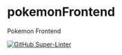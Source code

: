 # pokemonFrontend
Pokemon Frontend

[![GitHub Super-Linter](https://github.com/Rasmus-kibshede/pokemonFrontend/workflows/Lint%20Code%20Base/badge.svg)](https://github.com/marketplace/actions/super-linter)
